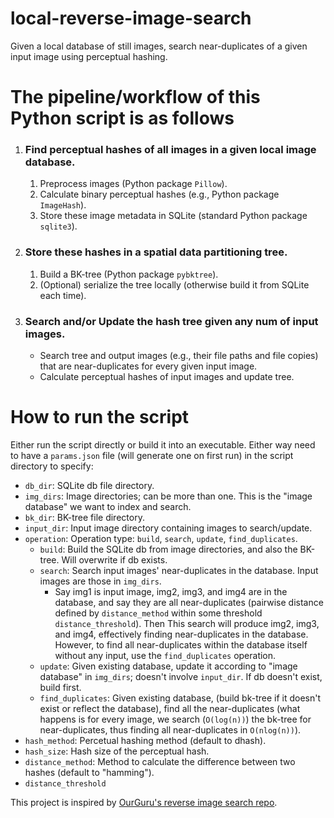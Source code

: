 # local-reverse-image-search

Given a local database of still images, search near-duplicates of a given input image using perceptual hashing.

# The pipeline/workflow of this Python script is as follows

1. ### Find perceptual hashes of all images in a given local image database.
   1. Preprocess images (Python package `Pillow`).
   2. Calculate binary perceptual hashes (e.g., Python package `ImageHash`).
   3. Store these image metadata in SQLite (standard Python package `sqlite3`).
2. ### Store these hashes in a spatial data partitioning tree.
   1. Build a BK-tree (Python package `pybktree`).
   2. (Optional) serialize the tree locally (otherwise build it from SQLite each time).
3. ### Search and/or Update the hash tree given any num of input images.
   - Search tree and output images (e.g., their file paths and file copies) that are near-duplicates for every given input image.
   - Calculate perceptual hashes of input images and update tree.

# How to run the script

Either run the script directly or build it into an executable.
Either way need to have a `params.json` file (will generate one on first run) in the script directory to specify:

- `db_dir`: SQLite db file directory.
- `img_dirs`: Image directories; can be more than one. This is the "image database" we want to index and search.
- `bk_dir`: BK-tree file directory.
- `input_dir`: Input image directory containing images to search/update.
- `operation`: Operation type: `build`, `search`, `update`, `find_duplicates`.
  - `build`: Build the SQLite db from image directories, and also the BK-tree. Will overwrite if db exists.
  - `search`: Search input images' near-duplicates in the database. Input images are those in `img_dirs`.
    - Say img1 is input image, img2, img3, and img4 are in the database, and say they are all near-duplicates (pairwise distance defined by `distance_method` within some threshold `distance_threshold`). Then This search will produce img2, img3, and img4, effectively finding near-duplicates in the database. However, to find all near-duplicates within the database itself without any input, use the `find_duplicates` operation.
  - `update`: Given existing database, update it according to "image database" in `img_dirs`; doesn't involve `input_dir`. If db doesn't exist, build first.
  - `find_duplicates`: Given existing database, (build bk-tree if it doesn't exist or reflect the database), find all the near-duplicates (what happens is for every image, we search (`O(log(n))`) the bk-tree for near-duplicates, thus finding all near-duplicates in `O(nlog(n))`).
- `hash_method`: Percetual hashing method (default to dhash).
- `hash_size`: Hash size of the perceptual hash.
- `distance_method`: Method to calculate the difference between two hashes (default to "hamming").
- `distance_threshold`

This project is inspired by [OurGuru's reverse image search repo](https://github.com/OurGuru/Offline-Reverse-Image-Search).
